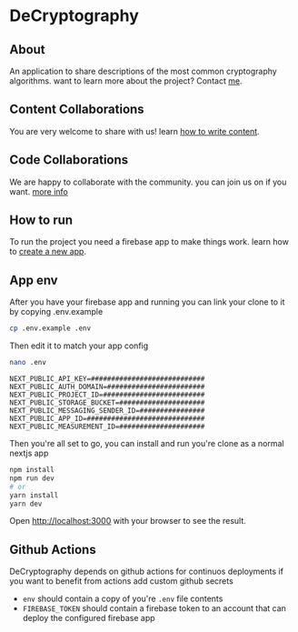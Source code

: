 # DeCryptography

## About
An application to share descriptions of the most common cryptography algorithms. want to learn more about the project? Contact [me](https://t.me/Khader_Kh).

## Content Collaborations
You are very welcome to share with us! learn [how to write content](https://ucas-cybersecurity.github.io/DeCryptography/article/3JgVOSqWvjIo5MEIjNCi).

## Code Collaborations
We are happy to collaborate with the community. you can join us on if you want. [more info](https://t.me/Khader_Kh)

## How to run
To run the project you need a firebase app to make things work. learn how to [create a new app](https://firebase.google.com/).
## App env
After you have your firebase app and running you can link your clone to it by copying .env.example

```bash
cp .env.example .env
```
Then edit it to match your app config
```bash
nano .env
```
```.env
NEXT_PUBLIC_API_KEY=############################
NEXT_PUBLIC_AUTH_DOMAIN=########################
NEXT_PUBLIC_PROJECT_ID=#########################
NEXT_PUBLIC_STORAGE_BUCKET=#####################
NEXT_PUBLIC_MESSAGING_SENDER_ID=################
NEXT_PUBLIC_APP_ID=#############################
NEXT_PUBLIC_MEASUREMENT_ID=#####################
```
Then you're all set to go, you can install and run you're clone as a normal nextjs app

```bash
npm install
npm run dev
# or
yarn install
yarn dev
```



Open [http://localhost:3000](http://localhost:3000) with your browser to see the result.

## Github Actions
DeCryptography depends on github actions for continuos deployments if you want to benefit from actions add custom github secrets
- `env` should contain a copy of you're `.env` file contents
- `FIREBASE_TOKEN` should contain a firebase token to an account that can deploy the configured firebase app

